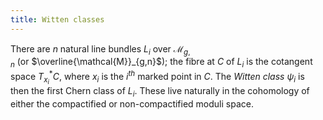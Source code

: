 ```yaml
---
title: Witten classes
---
```


There are $n$ natural line bundles $L_i$ over $\mathcal{M}_{g,n}$ (or $\overline{\mathcal{M}}_{g,n}$); 
the fibre at $C$ of $L_i$ is the cotangent space $T^*_{x_i}C$, where $x_i$ is the $i^{th}$ marked point in $C$. The *Witten class* $\psi_i$ is then the first Chern class of $L_i$. These live naturally in the cohomology of either the compactified or non-compactified moduli space.
